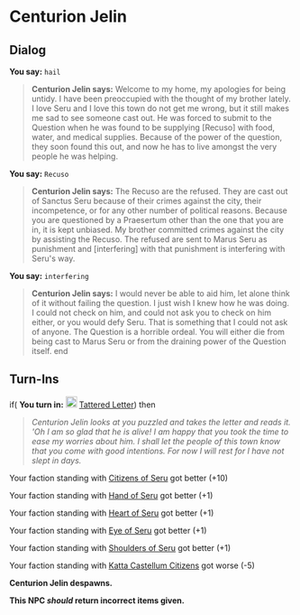 # Centurion Jelin
## Dialog

**You say:** `hail`



>**Centurion Jelin says:** Welcome to my home, my apologies for being untidy. I have been preoccupied with the thought of my brother lately. I love Seru and I love this town do not get me wrong, but it still makes me sad to see someone cast out. He was forced to submit to the Question when he was found to be supplying [Recuso] with food, water, and medical supplies. Because of the power of the question, they soon found this out, and now he has to live amongst the very people he was helping.

**You say:** `Recuso`



>**Centurion Jelin says:** The Recuso are the refused. They are cast out of Sanctus Seru because of their crimes against the city, their incompetence, or for any other number of political reasons. Because you are questioned by a Praesertum other than the one that you are in, it is kept unbiased. My brother committed crimes against the city by assisting the Recuso. The refused are sent to Marus Seru as punishment and [interfering] with that punishment is interfering with Seru's way.

**You say:** `interfering`



>**Centurion Jelin says:** I would never be able to aid him, let alone think of it without failing the question. I just wish I knew how he was doing. I could not check on him, and could not ask you to check on him either, or you would defy Seru. That is something that I could not ask of anyone. The Question is a horrible ordeal. You will either die from being cast to Marus Seru or from the draining power of the Question itself.
end

## Turn-Ins





if( **You turn in:** <img style="background:url(/static/icons/blank_slot.gif);width:20px;height:20px;" src="/static/icons/item_866.png" alt="" /> <a
                                href="/item/6269" data-url="6269" class="tooltip-link link">Tattered Letter</a>) then


>*Centurion Jelin looks at you puzzled and takes the letter and reads it. 'Oh I am so glad that he is alive! I am happy that you took the time to ease my worries about him. I shall let the people of this town know that you come with good intentions. For now I will rest for I have not slept in days.*


Your faction standing with [Citizens of Seru](/faction/1499) got better (<span class='text-success'>+10</span>)


Your faction standing with [Hand of Seru](/faction/1484) got better (<span class='text-success'>+1</span>)


Your faction standing with [Heart of Seru](/faction/1486) got better (<span class='text-success'>+1</span>)


Your faction standing with [Eye of Seru](/faction/1485) got better (<span class='text-success'>+1</span>)


Your faction standing with [Shoulders of Seru](/faction/1487) got better (<span class='text-success'>+1</span>)


Your faction standing with [Katta Castellum Citizens](/faction/1502) got worse (<span class='text-danger'>-5</span>)


**Centurion Jelin despawns.**

**This NPC *should* return incorrect items given.**
